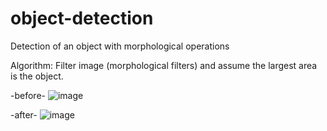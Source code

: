 # object-detection
Detection of an object with morphological operations

Algorithm: Filter image (morphological filters) and assume the largest area is the object.


-before-
![image](https://user-images.githubusercontent.com/61596822/172583806-fac81d39-ea03-4131-83ca-37f22c5e396d.png)

-after-
![image](https://user-images.githubusercontent.com/61596822/172583711-d9588885-9389-4e50-a484-6097c32471b0.png)
